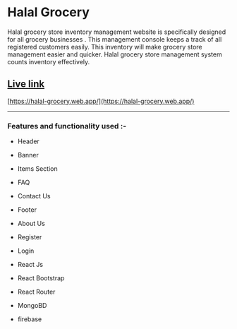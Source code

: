 # Halal Grocery 
Halal grocery store inventory management website is specifically designed for all grocery businesses . This management console keeps a track of all registered customers easily. This inventory will make grocery store management easier and quicker. Halal grocery store  management system counts inventory effectively.   

## [Live link](https://halal-grocery.web.app/)
[https://halal-grocery.web.app/](https://halal-grocery.web.app/)

--------------
### Features and functionality used :-

* Header

* Banner

* Items Section

* FAQ

* Contact Us

* Footer

* About Us

* Register

* Login

* React Js

* React Bootstrap

* React Router

* MongoBD

* firebase
